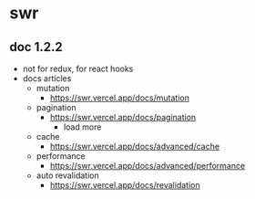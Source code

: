 # swr

## doc 1.2.2

- not for redux, for react hooks
- docs articles
  - mutation
    - https://swr.vercel.app/docs/mutation
  - pagination
    - https://swr.vercel.app/docs/pagination
      - load more
  - cache
    - https://swr.vercel.app/docs/advanced/cache
  - performance
    - https://swr.vercel.app/docs/advanced/performance
  - auto revalidation
    - https://swr.vercel.app/docs/revalidation
